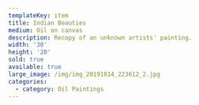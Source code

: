 ```yaml
---
templateKey: item
title: Indian Beauties
medium: Oil on canvas
description: Recopy of an unknown artists' painting.
width: '30'
height: '20'
sold: true
available: true
large_image: /img/img_20191014_223612_2.jpg
categories:
  - category: Oil Paintings
---
```


